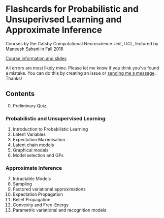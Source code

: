 # Flashcards for Probabilistic and Unsuperivsed Learning and Approximate Inference

Courses by the Gatsby Computational Neuroscience Unit, UCL, lectured by Maneesh Sahani in Fall 2018

[Course information and slides](http://www.gatsby.ucl.ac.uk/teaching/courses/ml1/)

All errors are most likely mine. Please let me know if you think you've found a mistake. You can do this by creating an issue or [sending me a message](http://www.jessicayung.com/#contact). Thanks!

## Contents

0. Preliminary Quiz

### Probabilistic and Unsupervised Learning

1. Introduction to Probabilistic Learning
2. Latent Variables
3. Expectation Maximisation
4. Latent chain models
5. Graphical models
6. Model selection and GPs 

### Approximate Inference

7. Intractable Models
8. Sampling
9. Factored variational approximations
10. Expectation Propagation
11. Belief Propagation
12. Convexity and Free-Energy
13. Parametric variational and recognition models
